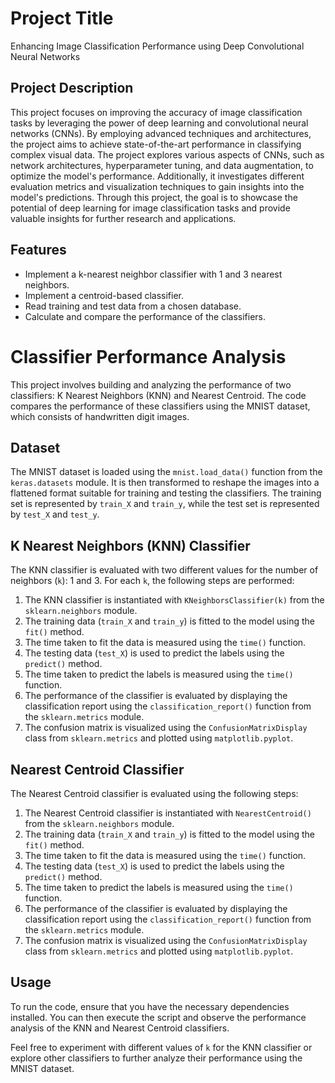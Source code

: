 # Project Title

Enhancing Image Classification Performance using Deep Convolutional Neural Networks

## Project Description

This project focuses on improving the accuracy of image classification tasks by leveraging the power of deep learning and convolutional neural networks (CNNs). By employing advanced techniques and architectures, the project aims to achieve state-of-the-art performance in classifying complex visual data. The project explores various aspects of CNNs, such as network architectures, hyperparameter tuning, and data augmentation, to optimize the model's performance. Additionally, it investigates different evaluation metrics and visualization techniques to gain insights into the model's predictions. Through this project, the goal is to showcase the potential of deep learning for image classification tasks and provide valuable insights for further research and applications.

## Features

- Implement a k-nearest neighbor classifier with 1 and 3 nearest neighbors.
- Implement a centroid-based classifier.
- Read training and test data from a chosen database.
- Calculate and compare the performance of the classifiers.

# Classifier Performance Analysis

This project involves building and analyzing the performance of two classifiers: K Nearest Neighbors (KNN) and Nearest Centroid. The code compares the performance of these classifiers using the MNIST dataset, which consists of handwritten digit images.

## Dataset

The MNIST dataset is loaded using the `mnist.load_data()` function from the `keras.datasets` module. It is then transformed to reshape the images into a flattened format suitable for training and testing the classifiers. The training set is represented by `train_X` and `train_y`, while the test set is represented by `test_X` and `test_y`.

## K Nearest Neighbors (KNN) Classifier

The KNN classifier is evaluated with two different values for the number of neighbors (`k`): 1 and 3. For each `k`, the following steps are performed:

1. The KNN classifier is instantiated with `KNeighborsClassifier(k)` from the `sklearn.neighbors` module.
2. The training data (`train_X` and `train_y`) is fitted to the model using the `fit()` method.
3. The time taken to fit the data is measured using the `time()` function.
4. The testing data (`test_X`) is used to predict the labels using the `predict()` method.
5. The time taken to predict the labels is measured using the `time()` function.
6. The performance of the classifier is evaluated by displaying the classification report using the `classification_report()` function from the `sklearn.metrics` module.
7. The confusion matrix is visualized using the `ConfusionMatrixDisplay` class from `sklearn.metrics` and plotted using `matplotlib.pyplot`.

## Nearest Centroid Classifier

The Nearest Centroid classifier is evaluated using the following steps:

1. The Nearest Centroid classifier is instantiated with `NearestCentroid()` from the `sklearn.neighbors` module.
2. The training data (`train_X` and `train_y`) is fitted to the model using the `fit()` method.
3. The time taken to fit the data is measured using the `time()` function.
4. The testing data (`test_X`) is used to predict the labels using the `predict()` method.
5. The time taken to predict the labels is measured using the `time()` function.
6. The performance of the classifier is evaluated by displaying the classification report using the `classification_report()` function from the `sklearn.metrics` module.
7. The confusion matrix is visualized using the `ConfusionMatrixDisplay` class from `sklearn.metrics` and plotted using `matplotlib.pyplot`.

## Usage

To run the code, ensure that you have the necessary dependencies installed. You can then execute the script and observe the performance analysis of the KNN and Nearest Centroid classifiers.

Feel free to experiment with different values of `k` for the KNN classifier or explore other classifiers to further analyze their performance using the MNIST dataset.



